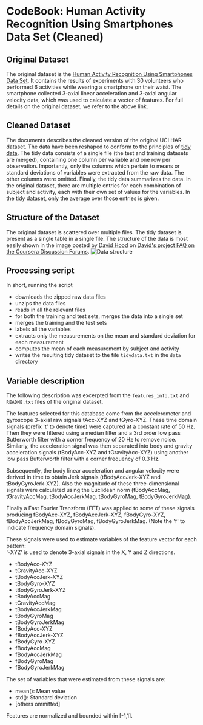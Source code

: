 CodeBook: Human Activity Recognition Using Smartphones Data Set (Cleaned)
=========================================================================

Original Dataset
----------------
The original dataset is the [Human Activity Recognition Using Smartphones Data Set](http://archive.ics.uci.edu/ml/datasets/Human+Activity+Recognition+Using+Smartphones).
It contains the results of experiments with 30 volunteers who performed 6 activities while wearing a smartphone on their waist.
The smartphone collected 3-axial linear acceleration and 3-axial angular velocity data, which was used to calculate a vector of features.
For full details on the original dataset, we refer to the above link.

Cleaned Dataset
---------------
The documents describes the cleaned version of the original UCI HAR dataset. 
The data have been reshaped to conform to the principles of [tidy data](http://vita.had.co.nz/papers/tidy-data.pdf).
The tidy data consists of a single file (the test and training datasets are merged), containing one column per variable and one row per observation.
Importantly, only the columns which pertain to means or standard deviations of variables were extracted from the raw data. 
The other columns were omitted.
Finally, the tidy data summarizes the data. 
In the original dataset, there are multiple entries for each combination of subject and activity, each with their own set of values for the variables.
In the tidy dataset, only the average over those entries is given.

Structure of the Dataset
------------------------
The original dataset is scattered over multiple files.
The tidy dataset is present as a single table in a single file.
The structure of the data is most easily shown in the image posted by [David Hood](https://class.coursera.org/getdata-007/forum/profile?user_id=134866) on [David's project FAQ on the Coursera Discussion Forums](https://class.coursera.org/getdata-007/forum/thread?thread_id=49#comment-570).
![Data structure](https://coursera-forum-screenshots.s3.amazonaws.com/ab/a2776024af11e4a69d5576f8bc8459/Slide2.png)


Processing script
-----------------
In short, running the script

- downloads the zipped raw data files
- unzips the data files
- reads in all the relevant files
- for both the training and test sets, merges the data into a single set
- merges the training and the test sets
- labels all the variables
- extracts only the measurements on the mean and standard deviation for each measurement
- computes the mean of each measurement by subject and activity
- writes the resulting tidy dataset to the file ``tidydata.txt`` in the ``data`` directory

Variable description
--------------------
The following description was excerpted from the ``features_info.txt`` and ``README.txt`` files of the original dataset.

The features selected for this database come from the accelerometer and gyroscope 3-axial raw signals tAcc-XYZ and tGyro-XYZ. These time domain signals (prefix 't' to denote time) were captured at a constant rate of 50 Hz. Then they were filtered using a median filter and a 3rd order low pass Butterworth filter with a corner frequency of 20 Hz to remove noise. Similarly, the acceleration signal was then separated into body and gravity acceleration signals (tBodyAcc-XYZ and tGravityAcc-XYZ) using another low pass Butterworth filter with a corner frequency of 0.3 Hz. 

Subsequently, the body linear acceleration and angular velocity were derived in time to obtain Jerk signals (tBodyAccJerk-XYZ and tBodyGyroJerk-XYZ). Also the magnitude of these three-dimensional signals were calculated using the Euclidean norm (tBodyAccMag, tGravityAccMag, tBodyAccJerkMag, tBodyGyroMag, tBodyGyroJerkMag). 

Finally a Fast Fourier Transform (FFT) was applied to some of these signals producing fBodyAcc-XYZ, fBodyAccJerk-XYZ, fBodyGyro-XYZ, fBodyAccJerkMag, fBodyGyroMag, fBodyGyroJerkMag. (Note the 'f' to indicate frequency domain signals). 

These signals were used to estimate variables of the feature vector for each pattern:  
'-XYZ' is used to denote 3-axial signals in the X, Y and Z directions.

- tBodyAcc-XYZ
- tGravityAcc-XYZ
- tBodyAccJerk-XYZ
- tBodyGyro-XYZ
- tBodyGyroJerk-XYZ
- tBodyAccMag
- tGravityAccMag
- tBodyAccJerkMag
- tBodyGyroMag
- tBodyGyroJerkMag
- fBodyAcc-XYZ
- fBodyAccJerk-XYZ
- fBodyGyro-XYZ
- fBodyAccMag
- fBodyAccJerkMag
- fBodyGyroMag
- fBodyGyroJerkMag

The set of variables that were estimated from these signals are: 

- mean(): Mean value
- std(): Standard deviation 
-  [others ommitted]

Features are normalized and bounded within [-1,1].

